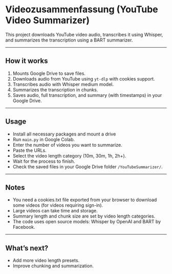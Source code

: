 # Videozusammenfassung (YouTube Video Summarizer)

This project downloads YouTube video audio, transcribes it using Whisper, and summarizes the transcription using a BART summarizer.

---

## How it works

1. Mounts Google Drive to save files.
2. Downloads audio from YouTube using `yt-dlp` with cookies support.
3. Transcribes audio with Whisper medium model.
4. Summarizes the transcription in chunks.
5. Saves audio, full transcription, and summary (with timestamps) in your Google Drive.

---

## Usage

- Install all necessary packages and mount a drive
- Run `main.py` in Google Colab.
- Enter the number of videos you want to summarize.
- Paste the URLs.
- Select the video length category (10m, 30m, 1h, 2h+).
- Wait for the process to finish.
- Check the saved files in your Google Drive folder `/YouTubeSummarizer/`.

---

## Notes

- You need a cookies.txt file exported from your browser to download some videos (for videos requiring sign-in).
- Large videos can take time and storage.
- Summary length and chunk size are set by video length categories.
- The code uses open source models: Whisper by OpenAI and BART by Facebook.

---

## What’s next?

- Add more video length presets.
- Improve chunking and summarization.


